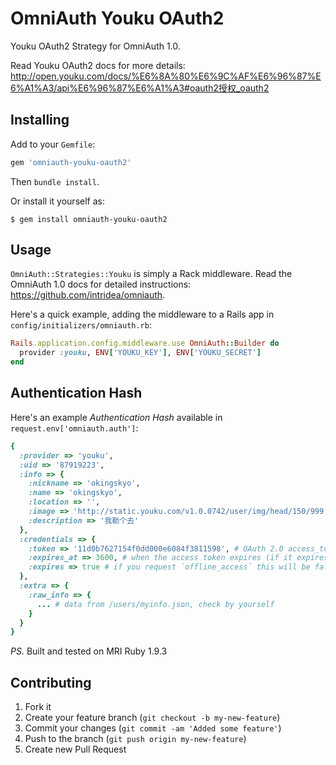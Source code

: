 # OmniAuth Youku OAuth2

Youku OAuth2 Strategy for OmniAuth 1.0.

Read Youku OAuth2 docs for more details: http://open.youku.com/docs/%E6%8A%80%E6%9C%AF%E6%96%87%E6%A1%A3/api%E6%96%87%E6%A1%A3#oauth2授权_oauth2

## Installing

Add to your `Gemfile`:

```ruby
gem 'omniauth-youku-oauth2'
```

Then `bundle install`.

Or install it yourself as:

    $ gem install omniauth-youku-oauth2

## Usage

`OmniAuth::Strategies::Youku` is simply a Rack middleware. Read the OmniAuth 1.0 docs for detailed instructions: https://github.com/intridea/omniauth.

Here's a quick example, adding the middleware to a Rails app in `config/initializers/omniauth.rb`:

```ruby
Rails.application.config.middleware.use OmniAuth::Builder do
  provider :youku, ENV['YOUKU_KEY'], ENV['YOUKU_SECRET']
end
```

## Authentication Hash

Here's an example *Authentication Hash* available in `request.env['omniauth.auth']`:

```ruby
{
  :provider => 'youku',
  :uid => '87919223',
  :info => {
    :nickname => 'okingskyo',
    :name => 'okingskyo',
    :location => '',
    :image => 'http://static.youku.com/v1.0.0742/user/img/head/150/999.jpg',
    :description => '我勒个去'
  },
  :credentials => {
    :token => '11d0b7627154f0dd000e6084f3811598', # OAuth 2.0 access_token, which you may wish to store
    :expires_at => 3600, # when the access token expires (if it expires)
    :expires => true # if you request `offline_access` this will be false
  },
  :extra => {
    :raw_info => {
      ... # data from /users/myinfo.json, check by yourself
    }
  }
}
```
*PS.* Built and tested on MRI Ruby 1.9.3

## Contributing

1. Fork it
2. Create your feature branch (`git checkout -b my-new-feature`)
3. Commit your changes (`git commit -am 'Added some feature'`)
4. Push to the branch (`git push origin my-new-feature`)
5. Create new Pull Request